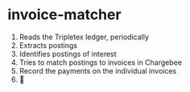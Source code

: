 # invoice-matcher

1) Reads the Tripletex ledger, periodically
2) Extracts postings
3) Identifies postings of interest
4) Tries to match postings to invoices in Chargebee
5) Record the payments on the individual invoices
6) 🥳